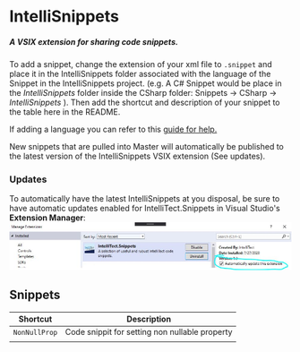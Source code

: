 # IntelliSnippets
##### *A VSIX extension for sharing code snippets.*

To add a snippet, change the extension of your xml file to `.snippet` and place it in the IntelliSnippets folder associated with the language of the Snippet in the IntelliSnippets project. (e.g. A C# Snippet would be place in the *IntelliSnippets* folder inside the CSharp folder:  Snippets -> CSharp -> *IntelliSnippets* ). Then add the shortcut and description of your snippet to the table here in the README.

If adding a language you can refer to this [guide for help.](https://docs.microsoft.com/en-us/visualstudio/ide/how-to-distribute-code-snippets?view=vs-2019)

New snippets that are pulled into Master will automatically be published to the latest version of the IntelliSnippets VSIX extension (See updates).



### Updates
To automatically have the latest IntelliSnippets at you disposal, be sure to have automatic updates enabled for IntelliTect.Snippets in Visual Studio's **Extension Manager**:
 ![Extension Options](https://github.com/IntelliTect/IntelliSnippets/blob/master/READMEScreenshots/autoUpdateExtensions.JPG?raw=true)


## Snippets

|Shortcut  |Description  |
|--|--|
| `NonNullProp` |Code snippit for setting non nullable property |
|  |  |
